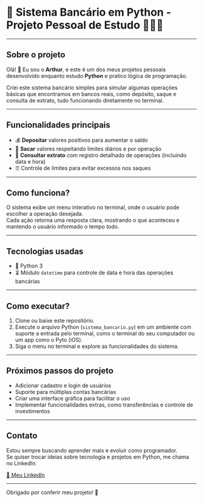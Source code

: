 # 👾 Sistema Bancário em Python - Projeto Pessoal de Estudo 👨🏻‍💻

---

## Sobre o projeto

Olá! 👋 Eu sou o **Arthur**, e este é um dos meus projetos pessoais desenvolvido enquanto estudo **Python** e pratico lógica de programação.

Criei este sistema bancário simples para simular algumas operações básicas que encontramos em bancos reais, como depósito, saque e consulta de extrato, tudo funcionando diretamente no terminal.

---

## Funcionalidades principais

- 💰 **Depositar** valores positivos para aumentar o saldo  
- 🏧 **Sacar** valores respeitando limites diários e por operação  
- 📜 **Consultar extrato** com registro detalhado de operações (incluindo data e hora)  
- ⏰ Controle de limites para evitar excessos nos saques  

---

## Como funciona?

O sistema exibe um menu interativo no terminal, onde o usuário pode escolher a operação desejada.  
Cada ação retorna uma resposta clara, mostrando o que aconteceu e mantendo o usuário informado o tempo todo.

---

## Tecnologias usadas

- 🐍 Python 3  
- ⏳ Módulo `datetime` para controle de data e hora das operações bancárias  

---

## Como executar?

1. Clone ou baixe este repositório.  
2. Execute o arquivo Python (`sistema_bancario.py`) em um ambiente com suporte a entrada pelo terminal, como o terminal do seu computador ou um app como o Pyto (iOS).  
3. Siga o menu no terminal e explore as funcionalidades do sistema.

---

## Próximos passos do projeto

- Adicionar cadastro e login de usuários  
- Suporte para múltiplas contas bancárias  
- Criar uma interface gráfica para facilitar o uso  
- Implementar funcionalidades extras, como transferências e controle de investimentos

---

## Contato

Estou sempre buscando aprender mais e evoluir como programador.  
Se quiser trocar ideias sobre tecnologia e projetos em Python, me chama no LinkedIn:

[🔗 Meu LinkedIn](https://www.linkedin.com/in/arthur-mesquita-07526334a?utm_source=share&utm_campaign=share_via&utm_content=profile&utm_medium=android_app)

---

Obrigado por conferir meu projeto! 🚀

